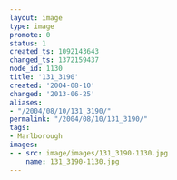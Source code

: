 ```yaml
---
layout: image
type: image
promote: 0
status: 1
created_ts: 1092143643
changed_ts: 1372159437
node_id: 1130
title: '131_3190'
created: '2004-08-10'
changed: '2013-06-25'
aliases:
- "/2004/08/10/131_3190/"
permalink: "/2004/08/10/131_3190/"
tags:
- Marlborough
images:
- - src: image/images/131_3190-1130.jpg
    name: 131_3190-1130.jpg
---
```


